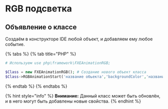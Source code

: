 # RGB подсветка

## Объявление о классе

Создаём в конструкторе IDE любой объект, и добавляем ему любое событие.

{% tabs %}
{% tab title="PHP" %}
```php
# Используем use php\framework\FXEAnimationRGB;

$Class = new FXEAnimationRGB(); # Создание нового объект класса 
$Class->RGBAnimationStart('название обьекта','backgroundColor','название формы'); # Делаем вызов метода
```
{% endtab %}
{% endtabs %}

{% hint style="info" %}
**Внимание:** Данный класс может быть обновлён, и в него могут быть добавлены новые свойства.
{% endhint %}

